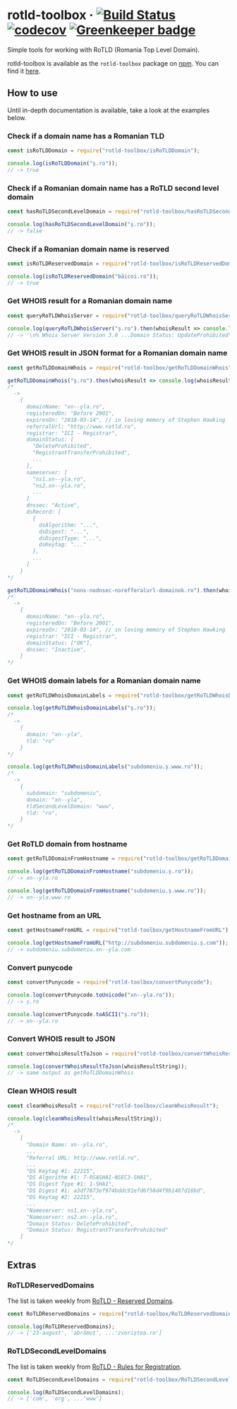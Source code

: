 # rotld-toolbox &middot; [![Build Status](https://travis-ci.org/alinchican/rotld-toolbox.svg?branch=master)](https://travis-ci.org/alinchican/rotld-toolbox) [![codecov](https://codecov.io/gh/alinchican/rotld-toolbox/branch/master/graph/badge.svg)](https://codecov.io/gh/alinchican/rotld-toolbox) [![Greenkeeper badge](https://badges.greenkeeper.io/alinchican/rotld-toolbox.svg)](https://greenkeeper.io/)

Simple tools for working with RoTLD (Romania Top Level Domain).

rotld-toolbox is available as the `rotld-toolbox` package on [npm](https://www.npmjs.com/). You can find it [here](https://www.npmjs.com/package/rotld-toolbox).

## How to use

Until in-depth documentation is available, take a look at the examples below.

### Check if a domain name has a Romanian TLD

```js
const isRoTLDDomain = require("rotld-toolbox/isRoTLDDomain");

console.log(isRoTLDDomain("ș.ro"));
// -> true
```

### Check if a Romanian domain name has a RoTLD second level domain

```js
const hasRoTLDSecondLevelDomain = require("rotld-toolbox/hasRoTLDSecondLevelDomain");

console.log(hasRoTLDSecondLevelDomain("ș.ro"));
// -> false
```

### Check if a Romanian domain name is reserved

```js
const isRoTLDReservedDomain = require("rotld-toolbox/isRoTLDReservedDomain");

console.log(isRoTLDReservedDomain("băicoi.ro"));
// -> true
```

### Get WHOIS result for a Romanian domain name

```js
const queryRoTLDWhoisServer = require("rotld-toolbox/queryRoTLDWhoisServer");

console.log(queryRoTLDWhoisServer("ș.ro").then(whoisResult => console.log(whoisResult)));
// -> '\n% Whois Server Version 3.0 ...Domain Status: UpdateProhibited\r\n\r\n\r\n'
```

### Get WHOIS result in JSON format for a Romanian domain name

```js
const getRoTLDDomainWhois = require("rotld-toolbox/getRoTLDDomainWhois");

getRoTLDDomainWhois("ș.ro").then(whoisResult => console.log(whoisResult));
/*
  ->
    {
      domainName: "xn--yla.ro",
      registeredOn: "Before 2001",
      expiresOn: "2018-03-14", // in loving memory of Stephen Hawking
      referralUrl: "http://www.rotld.ro",
      registrar: "ICI - Registrar",
      domainStatus: [
        "DeleteProhibited",
        "RegistrantTransferProhibited",
        ...
      ],
      nameserver: [
        "ns1.xn--yla.ro",
        "ns2.xn--yla.ro",
        ...
      ]
      dnssec: "Active",
      dsRecord: [
        {
          dsAlgorithm: "...",
          dsDigest: "...",
          dsDigestType: "...",
          dsKeytag: "..."
        },
        ...
      ]
    }
*/

getRoTLDDomainWhois("nons-nodnsec-norefferalurl-domainok.ro").then(whoisResult => console.log(whoisResult));
/*
  ->
    {
      domainName: "xn--yla.ro",
      registeredOn: "Before 2001",
      expiresOn: "2018-03-14", // in loving memory of Stephen Hawking
      registrar: "ICI - Registrar",
      domainStatus: ["OK"],
      dnssec: "Inactive",
    }
*/
```

### Get WHOIS domain labels for a Romanian domain name

```js
const getRoTLDWhoisDomainLabels = require("rotld-toolbox/getRoTLDWhoisDomainLabels");

console.log(getRoTLDWhoisDomainLabels("ș.ro"));
/*
  ->
    {
      domain: "xn--yla",
      tld: "ro"
    }
*/

console.log(getRoTLDWhoisDomainLabels("subdomeniu.ș.www.ro"));
/*
  ->
    {
      subdomain: "subdomeniu",
      domain: "xn--yla",
      tldSecondLevelDomain: "www",
      tld: "ro",
    }
*/
```

### Get RoTLD domain from hostname

```js
const getRoTLDDomainFromHostname = require("rotld-toolbox/getRoTLDDomainFromHostname");

console.log(getRoTLDDomainFromHostname("subdomeniu.ș.ro"));
// -> xn--yla.ro

console.log(getRoTLDDomainFromHostname("subdomeniu.ș.www.ro"));
// -> xn--yla.www.ro
```

### Get hostname from an URL

```js
const getHostnameFromURL = require("rotld-toolbox/getHostnameFromURL");

console.log(getHostnameFromURL("http://subdomeniu.subdomeniu.ș.com"));
// -> subdomeniu.subdomeniu.xn--yla.com
```

### Convert punycode

```js
const convertPunycode = require("rotld-toolbox/convertPunycode");

console.log(convertPunycode.toUnicode("xn--yla.ro"));
// -> ș.ro

console.log(convertPunycode.toASCII("ș.ro"));
// -> xn--yla.ro
```

### Convert WHOIS result to JSON

```js
const convertWhoisResultToJson = require("rotld-toolbox/convertWhoisResultToJson");

console.log(convertWhoisResultToJson(whoisResultString));
// -> same output as getRoTLDDomainWhois
```

### Clean WHOIS result

```js
const cleanWhoisResult = require("rotld-toolbox/cleanWhoisResult");

console.log(cleanWhoisResult(whoisResultString));
/*
  ->
    [
      "Domain Name: xn--yla.ro",
      ...
      "Referral URL: http://www.rotld.ro",
      ...
      "DS Keytag #1: 22215",
      "DS Algorithm #1: 7-RSASHA1-NSEC3-SHA1",
      "DS Digest Type #1: 1-SHA1",
      "DS Digest #1: a3df7873ef974bddc91efd6f58d4f9b1487d16bd",
      "DS Keytag #2: 22215",
      ...
      "Nameserver: ns1.xn--yla.ro",
      "Nameserver: ns2.xn--yla.ro",
      "Domain Status: DeleteProhibited",
      "Domain Status: RegistrantTransferProhibited"
    ]
*/
```

## Extras

### RoTLDReservedDomains
The list is taken weekly from [RoTLD - Reserved Domains](http://www.rotld.ro/static/media/uploads/domenii_rezervate.pdf).

```js
const RoTLDReservedDomains = require("rotld-toolbox/RoTLDReservedDomains");

console.log(RoTLDReservedDomains);
// -> ['23-august', 'abrămuț', ...'zvoriștea.ro']
```

### RoTLDSecondLevelDomains
The list is taken weekly from [RoTLD - Rules for Registration](http://www.rotld.ro/reguli-de-inregistrare/).

```js
const RoTLDSecondLevelDomains = require("rotld-toolbox/RoTLDSecondLevelDomains");

console.log(RoTLDSecondLevelDomains);
// -> ['com', 'org', ...'www']
```
